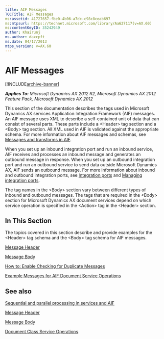 ```yaml
---
title: AIF Messages
TOCTitle: AIF Messages
ms:assetid: 41727657-fbe0-4b06-a7dc-c98c8ceab697
ms:mtpsurl: https://technet.microsoft.com/library/Aa627117(v=AX.60)
ms:contentKeyID: 35242949
author: Khairunj
ms.author: daxcpft
ms.date: 04/17/2013
mtps_version: v=AX.60
---
```


# AIF Messages 


[!INCLUDE[archive-banner](includes/archive-banner.md)]


_**Applies To:** Microsoft Dynamics AX 2012 R2, Microsoft Dynamics AX 2012 Feature Pack, Microsoft Dynamics AX 2012_

This section of the documentation describes the tags used in Microsoft Dynamics AX services Application Integration Framework (AIF) messages. An AIF message uses XML to describe a self-contained unit of data that can consist of several parts. These parts include a \<Header\> tag section and a \<Body\> tag section. All XML used in AIF is validated against the appropriate schema. For more information about AIF messages and schemas, see [Messages and transforms in AIF](messages-and-transforms-in-aif.md).

When you set up an inbound integration port and run an inbound service, AIF receives and processes an inbound message and generates an outbound message in response. When you set up an outbound integration port and run an outbound service to send data outside Microsoft Dynamics AX, AIF sends an outbound message. For more information about inbound and outbound integration ports, see [Integration ports](integration-ports.md) and [Managing integration ports](managing-integration-ports.md).

The tag names in the \<Body\> section vary between different types of inbound and outbound messages. The tags that are required in the \<Body\> section for Microsoft Dynamics AX document services depend on which service operation is specified in the \<Action\> tag in the \<Header\> section.

## In This Section

The topics covered in this section describe and provide examples for the \<Header\> tag schema and the \<Body\> tag schema for AIF messages.

[Message Header](message-header.md)

[Message Body](message-body.md)

[How to: Enable Checking for Duplicate Messages](how-to-enable-checking-for-duplicate-messages.md)

[Example Messages for AIF Document Service Operations](example-messages-for-aif-document-service-operations.md)

## See also

[Sequential and parallel processing in services and AIF](sequential-and-parallel-processing-in-services-and-aif.md)

[Message Header](message-header.md)

[Message Body](message-body.md)

[Document Class Service Operations](document-class-service-operations.md)

